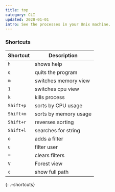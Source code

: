 ```yaml
---
title: top
category: CLI
updated: 2020-01-01
intro: See the processes in your Unix machine.
---
```


### Shortcuts

| Shortcut  | Description           |
| --------- | --------------------- |
| `h`       | shows help            |
| `q`       | quits the program     |
| `m`       | switches memory view  |
| `1`       | switches cpu view     |
| `k`       | kills process         |
| `Shift+p` | sorts by CPU usage    |
| `Shift+m` | sorts by memory usage |
| `Shift+r` | reverses sorting      |
| `Shift+l` | searches for string   |
| `o`       | adds a filter         |
| `u`       | filter user           |
| `=`       | clears filters        |
| `V`       | Forest view           |
| `c`       | show full path        |
{: .-shortcuts}
